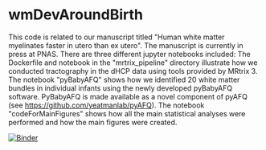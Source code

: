 # wmDevAroundBirth

This code is related to our manuscript titled "Human white matter myelinates faster in utero than ex utero". The manuscript is currently in press at PNAS. There are three different jupyter notebooks included:
The Dockerfile and notebook in the "mrtrix_pipeline" directory illustrate how we conducted tractography in the dHCP data using tools provided by MRtrix 3. The notebook "pyBabyAFQ" shows how we identified 20 white matter bundles in individual infants using the newly developed pyBabyAFQ software. PyBabyAFQ is made available as a novel component of pyAFQ (see https://github.com/yeatmanlab/pyAFQ).
The notebook "codeForMainFigures" shows how all the main statistical analyses were performed and how the main figures were created.


[![Binder](https://mybinder.org/badge_logo.svg)](https://mybinder.org/v2/gh/EduNeuroLab/wmDevAroundBirth/HEAD)
